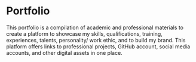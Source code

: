 # Portfolio
This portfolio is a compilation of academic and professional materials to create a platform to showcase     my skills, qualifications, training, experiences, talents, personality/ work ethic, and to build my brand. This platform      offers links to professional projects, GitHub account, social media accounts, and other digital assets in one place.
